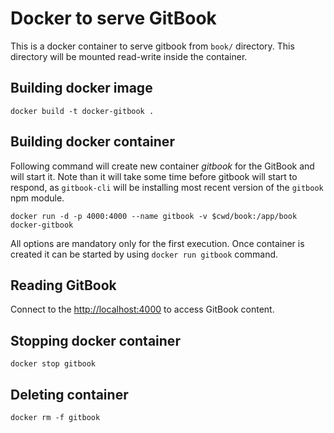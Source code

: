 # Docker to serve GitBook

This is a docker container to serve gitbook from `book/` directory. This directory will be mounted read-write inside the container.

## Building docker image

```
docker build -t docker-gitbook .
```

## Building docker container

Following command will create new container *gitbook* for the GitBook and will start it. Note than it will take some time before gitbook will start to respond, as `gitbook-cli` will be installing most recent version of the `gitbook` npm module.

```
docker run -d -p 4000:4000 --name gitbook -v $cwd/book:/app/book docker-gitbook
```

All options are mandatory only for the first execution. Once container is created it can be started by using `docker run gitbook` command.

## Reading GitBook

Connect to the [http://localhost:4000](http://localhost:4000) to access GitBook content.

## Stopping docker container

```
docker stop gitbook
```

## Deleting container

```
docker rm -f gitbook
```